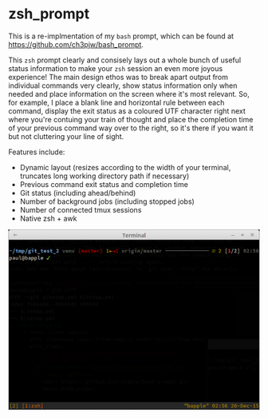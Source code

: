 zsh_prompt
==========

This is a re-implmentation of my `bash` prompt, which can be found at
https://github.com/ch3pjw/bash_prompt.

This `zsh` prompt clearly and consisely lays out a whole bunch of useful status
information to make your `zsh` session an even more joyous experience!  The main
design ethos was to break apart output from individual commands very clearly,
show status information only when needed and place information on the screen
where it's most relevant.  So, for example, I place a blank line and horizontal
rule between each command, display the exit status as a coloured UTF character
right next where you're contuing your train of thought and place the completion
time of your previous command way over to the right, so it's there if you want
it but not cluttering your line of sight.

Features include:
* Dynamic layout (resizes according to the width of your terminal, truncates
  long working directory path if necessary)
* Previous command exit status and completion time
* Git status (including ahead/behind)
* Number of background jobs (including stopped jobs)
* Number of connected tmux sessions
* Native zsh + awk

![zsh prompt example screenshot](screenshot.png)
